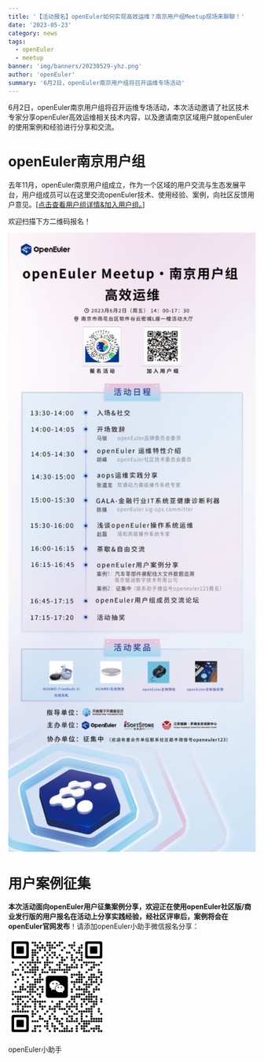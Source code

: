 ```yaml
---
title: '【活动报名】openEuler如何实现高效运维？南京用户组Meetup现场来聊聊！'
date: '2023-05-23'
category: news
tags:
  - openEuler
  - meetup
banner: 'img/banners/20230529-yhz.png'
author: 'openEuler'
summary: '6月2日，openEuler南京用户组将召开运维专场活动'
---
```



6月2日，openEuler南京用户组将召开运维专场活动，本次活动邀请了社区技术专家分享openEuler高效运维相关技术内容，以及邀请南京区域用户就openEuler的使用案例和经验进行分享和交流。

# openEuler南京用户组

去年11月，openEuler南京用户组成立，作为一个区域的用户交流与生态发展平台，用户组成员可以在这里交流openEuler技术、使用经验、案例，向社区反馈用户意见。[[点击查看用户组详情&加入用户组。]](http://mp.weixin.qq.com/s?__biz=MzI2NDE4OTE2Mg==&mid=2247501432&idx=1&sn=c597cdad68e93566dd5c439cba0168e0&chksm=eab2e3fdddc56aeb4d0c96655fe174854a5465e4c97992506a929c46323bf0afa08e0f0a1ac7&scene=21#wechat_redirect)

欢迎扫描下方二维码报名！

<img src="./media/image1.png" width="1000" >

# 用户案例征集

**本次活动面向openEuler用户征集案例分享，欢迎正在使用openEuler社区版/商业发行版的用户报名在活动上分享实践经验，经社区评审后，案例将会在openEuler官网发布**！请添加openEuler小助手微信报名分享：

<img src="./media/image2.png" width="200" >

openEuler小助手
